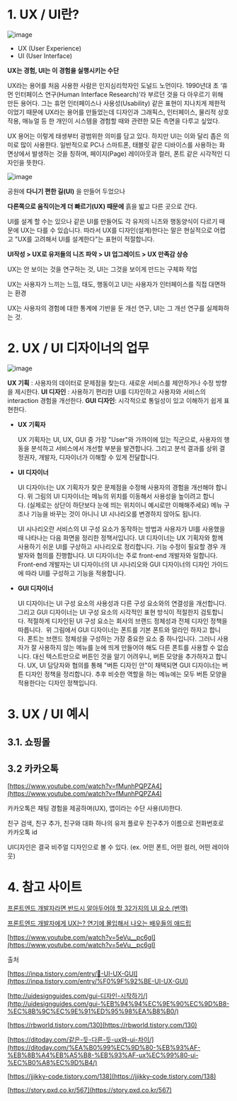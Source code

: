 # 1. UX / UI란?

![image](https://user-images.githubusercontent.com/102498600/182078791-8801a9b1-c2c3-4055-a697-44063b2089e4.png)

- UX (User Experience)
- UI (User Interface)

**UX는 경험, UI는 이 경험을 실행시키는 수단**

UX라는 용어를 처음 사용한 사람은 인지심리학자인 도널드 노먼이다. 1990년대 초 ‘휴먼 인터페이스 연구(Human Interface Research)’라 부르던 것을 다 아우르기 위해 만든 용어다. 그는 휴먼 인터페이스나 사용성(Usability) 같은 표현이 지나치게 제한적이었기 때문에 UX라는 용어를 만들었는데 디자인과 그래픽스, 인터페이스, 물리적 상호작용, 매뉴얼 등 한 개인이 시스템을 경험할 때와 관련한 모든 측면을 다루고 싶었다.

UX 용어는 이렇게 태생부터 광범위한 의미를 담고 있다. 하지만 UI는 이와 달리 좁은 의미로 많이 사용한다. 일반적으로 PC나 스마트폰, 태블릿 같은 디바이스를 사용하는 화면상에서 발생하는 것을 칭하며, 페이지(Page) 레이아웃과 컬러, 폰트 같은 시각적인 디자인을 뜻한다.

![image](https://s3-us-west-2.amazonaws.com/secure.notion-static.com/c5d2a402-8dd6-4795-a5e0-a5d48166c06c/Untitled.png)

공원에 **다니기 편한 길(UI)** 을 만들어 두었으나

**다른쪽으로 움직이는게 더 빠르기(UX) 때문에** 흙을 밟고 다른 곳으로 간다.

UI를 설계 할 수는 있으나 같은 UI를 만들어도 각 유저의 니즈와 행동양식이 다르기 때문에 UX는 다를 수 있습니다. 따라서 UX를 디자인(설계)한다는 말은 현실적으로 어렵고 "UX를 고려해서 UI를 설계한다"는 표현이 적절합니다.

**UI작성 > UX로 유저들의 니즈 파악 > UI 업그레이드 > UX 만족감 상승**

UX는 안 보이는 것을 연구하는 것, UI는 그것을 보이게 만드는 구체화 작업

UX는 사용자가 느끼는 느낌, 태도, 행동이고 UI는 사용자가 인터페이스를 직접 대면하는 환경

UX는 사용자의 경험에 대한 통계에 기반을 둔 개선 연구, UI는 그 개선 연구를 실제화하는 것.

# 2. UX / UI 디자이너의 업무

![image](https://s3-us-west-2.amazonaws.com/secure.notion-static.com/6fd1c109-cf09-4db3-bad7-ef001373a69f/Untitled.png)

**UX 기획** : 사용자의 데이터로 문제점을 찾는다. 새로운 서비스를 제안하거나 수정 방향을 제시한다.
**UI 디자인** : 사용하기 편리한 UI를 디자인하고 사용자와 서비스의 interaction 경험을 개선한다.
**GUI 디자인**: 시각적으로 통일성이 있고 이해하기 쉽게 표현한다.

- **UX 기획자**
    
    UX 기획자는 UI, UX, GUI 중 가장 "User"와 가까이에 있는 직군으로, 사용자의 행동을 분석하고 서비스에서 개선할 부분을 발견합니다. 그리고 분석 결과를 상위 결정권자, 개발자, 디자이너가 이해할 수 있게 전달합니다.
    
- **UI 디자이너**
    
    UI 디자이너는 UX 기획자가 찾은 문제점을 수정해 사용자의 경험을 개선해야 합니다. 위 그림의 UI 디자이너는 메뉴의 위치를 이동해서 사용성을 높이려고 합니다. (실제로는 상단이 하단보다 눈에 띄는 위치이니 예시로만 이해해주세요) 메뉴 구조나 기능을 바꾸는 것이 아니니 UI 시나리오를 변경하지 않아도 됩니다.
    
    UI 시나리오란 서비스의 UI 구성 요소가 동작하는 방법과 사용자가 UI를 사용했을 때 나타나는 다음 화면을 정리한 정책서입니다. UI 디자이너는 UX 기획자와 함께 사용하기 쉬운 UI를 구상하고 시나리오로 정리합니다. 기능 수정이 필요할 경우 개발자와 협의를 진행합니다. UI 디자이너는 주로 front-end 개발자와 일합니다. Front-end 개발자는 UI 디자이너의 UI 시나리오와 GUI 디자이너의 디자인 가이드에 따라 UI를 구성하고 기능을 적용합니다.
    
- **GUI 디자이너**
    
    UI 디자이너는 UI 구성 요소의 사용성과 다른 구성 요소와의 연결성을 개선합니다. 그리고 GUI 디자이너는 UI 구성 요소의 시각적인 표현 방식이 적절한지 검토합니다. 적절하게 디자인된 UI 구성 요소는 회사의 브랜드 정체성과 전체 디자인 정책을 따릅니다.
     위 그림에서 GUI 디자이너는 폰트를 기본 폰트와 얼라인 하자고 합니다. 폰트는 브랜드 정체성을 구성하는 가장 중요한 요소 중 하나입니다. 그러니 사용자가 잘 사용하지 않는 메뉴를 눈에 띄게 만들어야 해도 다른 폰트를 사용할 수 없습니다. 대신 텍스트만으로 버튼인 것을 알기 어려우니, 버튼 모양을 추가하자고 합니다. UX, UI 담당자와 협의를 통해 "버튼 디자인 안"이 채택되면 GUI 디자이너는 버튼 디자인 정책을 정리합니다. 추후 비슷한 역할을 하는 메뉴에는 모두 버튼 모양을 적용한다는 디자인 정책입니다.
    

# 3. UX / UI 예시

## 3.1. 쇼핑몰

### 

## 3.2 카카오톡

[https://www.youtube.com/watch?v=fMunhPQPZA4](https://www.youtube.com/watch?v=fMunhPQPZA4)

카카오톡은 채팅 경험을 제공하며(UX), 앱이라는 수단 사용(UI)한다.

친구 검색, 친구 추가, 친구와 대화  하나의 유저 플로우
친구추가 이름으로 전화번호로 카카오톡 id

UI디자인은 결국 비주얼 디자인으로 볼 수 있다. (ex. 어떤 폰트, 어떤 컬러, 어떤 레이아웃)

# 4. 참고 사이트

[프론트엔드 개발자라면 반드시 알아두어야 할 32가지의 UI 요소 (번역)](https://velog.io/@oneook/%ED%94%84%EB%A1%A0%ED%8A%B8%EC%97%94%EB%93%9C-%EA%B0%9C%EB%B0%9C%EC%9E%90%EB%9D%BC%EB%A9%B4-%EB%B0%98%EB%93%9C%EC%8B%9C-%EC%95%8C%EC%95%84%EB%91%90%EC%96%B4%EC%95%BC-%ED%95%A0-32%EA%B0%80%EC%A7%80%EC%9D%98-UI-%EC%9A%94%EC%86%8C-%EB%B2%88%EC%97%AD)

[프론트엔드 개발자에게 UX는? 연기에 몰입해서 나오는 배우들의 애드립](https://feel5ny.github.io/2021/01/10/UX%EC%99%80%20%ED%94%84%EB%A1%A0%ED%8A%B8%EC%97%94%EB%93%9C%EA%B0%9C%EB%B0%9C%EC%9E%90/)

[https://www.youtube.com/watch?v=5eVu__pc6gI](https://www.youtube.com/watch?v=5eVu__pc6gI)

출처

[https://inpa.tistory.com/entry/💾-UI-UX-GUI](https://inpa.tistory.com/entry/%F0%9F%92%BE-UI-UX-GUI)

[http://uidesignguides.com/gui-디자인-시작하기/](http://uidesignguides.com/gui-%EB%94%94%EC%9E%90%EC%9D%B8-%EC%8B%9C%EC%9E%91%ED%95%98%EA%B8%B0/)

[https://rbworld.tistory.com/130](https://rbworld.tistory.com/130)

[https://ditoday.com/같은-듯-다른-듯-ux와-ui-차이/](https://ditoday.com/%EA%B0%99%EC%9D%80-%EB%93%AF-%EB%8B%A4%EB%A5%B8-%EB%93%AF-ux%EC%99%80-ui-%EC%B0%A8%EC%9D%B4/)

[https://jjikky-code.tistory.com/138](https://jjikky-code.tistory.com/138)

[https://story.pxd.co.kr/567](https://story.pxd.co.kr/567)
